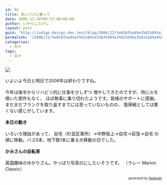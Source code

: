 ```yaml
---
id: 92
title: 赤いバスに乗って
date: 2006-12-30T00:57:00+00:00
author: いがらしたけし
layout: post
guid: 'http://indigo-design.dev.test/blog/2006/12/%e8%b5%a4%e3%81%84%e3%83%90%e3%82%b9%e3%81%ab%e4%b9%97%e3%81%a3%e3%81%a6/'
permalink: '/2006/12/%e8%b5%a4%e3%81%84%e3%83%90%e3%82%b9%e3%81%ab%e4%b9%97%e3%81%a3%e3%81%a6/'
categories:
  - 日々
tags:
  - 日々
---
```

<a href="http://hb.afl.rakuten.co.jp/hgc/0329347b.2e7705bd.03e987e2.5deaed30/?pc=http%3a%2f%2fitem.rakuten.co.jp%2fqbei%2fraleigh-marc%2f&amp;m=http%3a%2f%2fm.rakuten.co.jp%2fqbei%2fi%2f10000896%2f" target="_blank"><img src="http://hbb.afl.rakuten.co.jp/hgb/?pc=http%3a%2f%2fthumbnail.image.rakuten.co.jp%2f%400_mall%2fqbei%2fcabinet%2fraleigh7%2f07mrc.jpg%3f_ex%3d80x80&amp;m=http%3a%2f%2fthumbnail.image.rakuten.co.jp%2f%400_mall%2fqbei%2fcabinet%2fraleigh7%2f07mrc.jpg%3f_ex%3d64x64" border="0"></a><br /><br />いよいよ今日と明日で2006年は終わりですね。<br /><br />今年は後半からリハビリ的に仕事を少しずつ
増やしてきたのですが、特に火を噴いた案件もなく、
ほぼ無事に乗り切れたようです。皆様のサポートに感謝。まだまだブランクを取り返すまでには至っていないものの、
復帰戦としては悪くない感じがしています。<br /><br /><span style="font-weight: bold">本日の動き</span><br /><br />いろいろ理由があって、
自宅（杉並区某所）→中野坂上→自宅→荻窪→自宅
の順に移動。バス5本、地下鉄1本に乗る大移動の日でした。<br /><br /><span style="font-weight: bold">かみさんの自転車</span><br /><br />英国趣味のゆかりさん。やっぱり写真のにしたいそうです。
（ラレー Marion Classic）
<div style="text-align: right;font-size: 10px">
&nbsp;&nbsp;<span>generated by <a href="http://feedpath.jp">feedpath</a></span>
</div>
